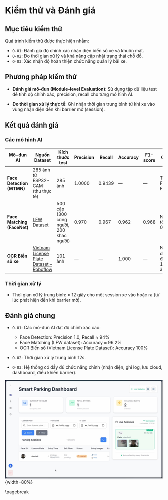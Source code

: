 
# Kiểm thử và Đánh giá

## Mục tiêu kiểm thử

Quá trình kiểm thử được thực hiện nhằm:

- `O-01`: Đánh giá độ chính xác nhận diện biển số xe và khuôn mặt.
- `O-02`: Đo thời gian xử lý và khả năng cập nhật trạng thái chỗ đỗ.
- `O-03`: Xác nhận độ hoàn thiện chức năng quản lý bãi xe.

## Phương pháp kiểm thử

- **Đánh giá mô-đun (Module-level Evaluation)**: Sử dụng tập dữ liệu test để tính độ chính xác, precision, recall cho từng mô hình AI.

- **Đo thời gian xử lý thực tế**: Ghi nhận thời gian trung bình từ khi xe vào vùng nhận diện đến khi barrier mở (session).

## Kết quả đánh giá

### Các mô hình AI
| Mô-đun AI | Nguồn Dataset | Kích thước test | Precision | Recall | Accuracy | F1-score | Ghi chú |
|-----------|---------------|-----------------|-----------|--------|----------|----------|---------|
| **Face Detection (MTMN)**   | 285 ảnh từ ESP32-CAM (thu thực tế)                                                                                                     | 285 ảnh                                  | 1.0000    | 0.9439 | —        | —        | TP=269, FP=0, FN=16        |
| **Face Matching (FaceNet)** | [LFW Dataset](https://www.kaggle.com/datasets/jessicali9530/lfw-dataset/data)                                                          | 500 cặp (300 cùng người, 200 khác người) | 0.970     | 0.967  | 0.962    | 0.968    | Ngưỡng tối ưu ≈ 0.576      |
| **OCR Biển số xe**          | [Vietnam License Plate Dataset – Roboflow](https://universe.roboflow.com/tran-ngoc-xuan-tin-k15-hcm-dpuid/vietnam-license-plate-h8t3n) | 101 ảnh                                  | —         | —      | 1.000    | —        | Nhận diện đúng 101/101 ảnh |

### Thời gian xử lý

- Thời gian xử lý trung bình: $\approx$ 12 giây cho một session xe vào hoặc ra (từ lúc phát hiện đến khi barrier mở).

## Đánh giá chung

- `O-01`: Các mô-đun AI đạt độ chính xác cao:
    - Face Detection: Precision 1.0, Recall $\approx$ 94%
    - Face Matching (LFW dataset): Accuracy $\approx$ 96.2%
    - OCR Biển số (Vietnam License Plate Dataset): Accuracy 100%

- `O-02`: Thời gian xử lý trung bình 12s.

- `O-03`: Hệ thống có đầy đủ chức năng chính (nhận diện, ghi log, lưu cloud, dashboard, điều khiển barrier).

![Màn hình Dashboard quản lý](dashboard.png){width=80%}

\pagebreak

